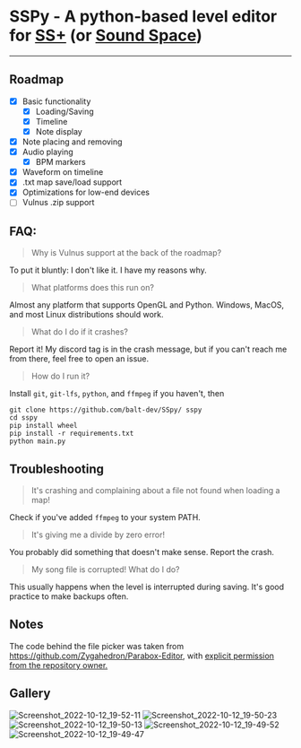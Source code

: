 # SSPy - A python-based level editor for [SS+](https://chedski.itch.io/sound-space-plus) (or [Sound Space](https://www.roblox.com/games/2677609345/FREE-Sound-Space-Music-Rhythm))



---
## Roadmap
- [x] Basic functionality
  - [x] Loading/Saving
  - [x] Timeline
  - [x] Note display
- [x] Note placing and removing
- [x] Audio playing
  - [x] BPM markers
- [x] Waveform on timeline
- [x] .txt map save/load support
- [x] Optimizations for low-end devices
- [ ] Vulnus .zip support

## FAQ:

> Why is Vulnus support at the back of the roadmap?

To put it bluntly: I don't like it. I have my reasons why.

> What platforms does this run on?

Almost any platform that supports OpenGL and Python. Windows, MacOS, and most Linux distributions should work.

> What do I do if it crashes?

Report it! My discord tag is in the crash message, but if you can't reach me from there, feel free to open an issue.

> How do I run it?

Install `git`, `git-lfs`, `python`, and `ffmpeg` if you haven't, then
```
git clone https://github.com/balt-dev/SSpy/ sspy
cd sspy
pip install wheel
pip install -r requirements.txt
python main.py
```
## Troubleshooting

> It's crashing and complaining about a file not found when loading a map!

Check if you've added `ffmpeg` to your system PATH.

> It's giving me a divide by zero error!

You probably did something that doesn't make sense. Report the crash.

> My song file is corrupted! What do I do?

This usually happens when the level is interrupted during saving. It's good practice to make backups often.

## Notes

The code behind the file picker was taken from https://github.com/Zygahedron/Parabox-Editor, with [explicit permission from the repository owner.][1]


[1]: https://i.imgur.com/7JyRsjb.png (Permission proof)

## Gallery
![Screenshot_2022-10-12_19-52-11](https://user-images.githubusercontent.com/59123926/195474222-8ba3a165-2e4d-4bd2-820a-be3030b87f91.png)
![Screenshot_2022-10-12_19-50-23](https://user-images.githubusercontent.com/59123926/195474223-afc23cc3-d870-45e6-902e-eda1d004826e.png)
![Screenshot_2022-10-12_19-50-13](https://user-images.githubusercontent.com/59123926/195474224-f43697fe-108e-4e56-bf78-96bbc33d405b.png)
![Screenshot_2022-10-12_19-49-52](https://user-images.githubusercontent.com/59123926/195474225-78400263-58f2-42e2-8b3e-45f2254a56e0.png)
![Screenshot_2022-10-12_19-49-47](https://user-images.githubusercontent.com/59123926/195474226-8ac4c514-8c5f-44b9-9f20-72d3b43446e2.png)
